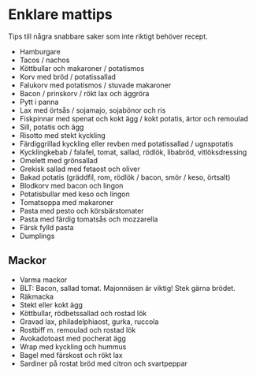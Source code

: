 # Enklare mattips

Tips till några snabbare saker som inte riktigt behöver recept.

- Hamburgare
- Tacos / nachos
- Köttbullar och makaroner / potatismos
- Korv med bröd / potatissallad
- Falukorv med potatismos / stuvade makaroner
- Bacon / prinskorv / rökt lax och äggröra
- Pytt i panna
- Lax med örtsås / sojamajo, sojabönor och ris
- Fiskpinnar med spenat och kokt ägg / kokt potatis, ärtor och remoulad
- Sill, potatis och ägg
- Risotto med stekt kyckling
- Färdiggrillad kyckling eller revben med potatissallad / ugnspotatis
- Kycklingkebab / falafel, tomat, sallad, rödlök, libabröd, vitlöksdressing
- Omelett med grönsallad
- Grekisk sallad med fetaost och oliver
- Bakad potatis (gräddfil, rom, rödlök / bacon, smör / keso, örtsalt)
- Blodkorv med bacon och lingon
- Potatisbullar med keso och lingon
- Tomatsoppa med makaroner
- Pasta med pesto och körsbärstomater
- Pasta med färdig tomatsås och mozzarella
- Färsk fylld pasta
- Dumplings

## Mackor

- Varma mackor
- BLT: Bacon, sallad tomat. Majonnäsen är viktig! Stek gärna brödet.
- Räkmacka
- Stekt eller kokt ägg
- Köttbullar, rödbetssallad och rostad lök
- Gravad lax, philadelphiaost, gurka, ruccola
- Rostbiff m. remoulad och rostad lök
- Avokadotoast med pocherat ägg
- Wrap med kyckling och hummus
- Bagel med färskost och rökt lax
- Sardiner på rostat bröd med citron och svartpeppar